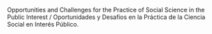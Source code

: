 
Opportunities and Challenges for the Practice of Social Science in the Public Interest / Oportunidades y Desafios en la Práctica de la Ciencia Social en Interés Público. 

